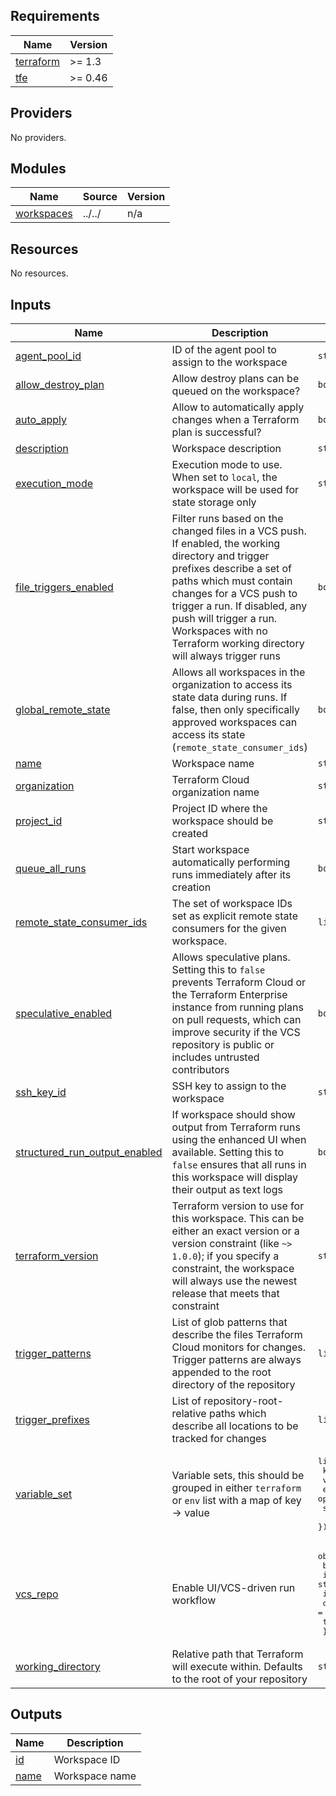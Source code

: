 ## Requirements

| Name | Version |
|------|---------|
| <a name="requirement_terraform"></a> [terraform](#requirement\_terraform) | >= 1.3 |
| <a name="requirement_tfe"></a> [tfe](#requirement\_tfe) | >= 0.46 |

## Providers

No providers.

## Modules

| Name | Source | Version |
|------|--------|---------|
| <a name="module_workspaces"></a> [workspaces](#module\_workspaces) | ../../ | n/a |

## Resources

No resources.

## Inputs

| Name | Description | Type | Default | Required |
|------|-------------|------|---------|:--------:|
| <a name="input_agent_pool_id"></a> [agent\_pool\_id](#input\_agent\_pool\_id) | ID of the agent pool to assign to the workspace | `string` | `null` | no |
| <a name="input_allow_destroy_plan"></a> [allow\_destroy\_plan](#input\_allow\_destroy\_plan) | Allow destroy plans can be queued on the workspace? | `bool` | `true` | no |
| <a name="input_auto_apply"></a> [auto\_apply](#input\_auto\_apply) | Allow to automatically apply changes when a Terraform plan is successful? | `bool` | `false` | no |
| <a name="input_description"></a> [description](#input\_description) | Workspace description | `string` | n/a | yes |
| <a name="input_execution_mode"></a> [execution\_mode](#input\_execution\_mode) | Execution mode to use. When set to `local`, the workspace will be used for state storage only | `string` | `"remote"` | no |
| <a name="input_file_triggers_enabled"></a> [file\_triggers\_enabled](#input\_file\_triggers\_enabled) | Filter runs based on the changed files in a VCS push. If enabled, the working directory and trigger prefixes describe a set of paths which must contain changes for a VCS push to trigger a run. If disabled, any push will trigger a run. Workspaces with no Terraform working directory will always trigger runs | `bool` | `true` | no |
| <a name="input_global_remote_state"></a> [global\_remote\_state](#input\_global\_remote\_state) | Allows all workspaces in the organization to access its state data during runs. If false, then only specifically approved workspaces can access its state (`remote_state_consumer_ids`) | `bool` | `false` | no |
| <a name="input_name"></a> [name](#input\_name) | Workspace name | `string` | n/a | yes |
| <a name="input_organization"></a> [organization](#input\_organization) | Terraform Cloud organization name | `string` | n/a | yes |
| <a name="input_project_id"></a> [project\_id](#input\_project\_id) | Project ID where the workspace should be created | `string` | `null` | no |
| <a name="input_queue_all_runs"></a> [queue\_all\_runs](#input\_queue\_all\_runs) | Start workspace automatically performing runs immediately after its creation | `bool` | `true` | no |
| <a name="input_remote_state_consumer_ids"></a> [remote\_state\_consumer\_ids](#input\_remote\_state\_consumer\_ids) | The set of workspace IDs set as explicit remote state consumers for the given workspace. | `list(string)` | `[]` | no |
| <a name="input_speculative_enabled"></a> [speculative\_enabled](#input\_speculative\_enabled) | Allows speculative plans.  Setting this to `false` prevents Terraform Cloud or the Terraform Enterprise instance from running plans on pull requests, which can improve security if the VCS repository is public or includes untrusted contributors | `bool` | `true` | no |
| <a name="input_ssh_key_id"></a> [ssh\_key\_id](#input\_ssh\_key\_id) | SSH key to assign to the workspace | `string` | `null` | no |
| <a name="input_structured_run_output_enabled"></a> [structured\_run\_output\_enabled](#input\_structured\_run\_output\_enabled) | If workspace should show output from Terraform runs using the enhanced UI when available. Setting this to `false` ensures that all runs in this workspace will display their output as text logs | `bool` | `true` | no |
| <a name="input_terraform_version"></a> [terraform\_version](#input\_terraform\_version) | Terraform version to use for this workspace. This can be either an exact version or a version constraint (like `~> 1.0.0`); if you specify a constraint, the workspace will always use the newest release that meets that constraint | `string` | `null` | no |
| <a name="input_trigger_patterns"></a> [trigger\_patterns](#input\_trigger\_patterns) | List of glob patterns that describe the files Terraform Cloud monitors for changes. Trigger patterns are always appended to the root directory of the repository | `list(string)` | `null` | no |
| <a name="input_trigger_prefixes"></a> [trigger\_prefixes](#input\_trigger\_prefixes) | List of repository-root-relative paths which describe all locations to be tracked for changes | `list(string)` | `null` | no |
| <a name="input_variable_set"></a> [variable\_set](#input\_variable\_set) | Variable sets, this should be grouped in either `terraform` or `env` list with a map of key -> value | <pre>list(object({<br>    key       = string<br>    value     = string<br>    env       = optional(string, "env")<br>    sensitive = optional(bool, false)<br>  }))</pre> | `[]` | no |
| <a name="input_vcs_repo"></a> [vcs\_repo](#input\_vcs\_repo) | Enable UI/VCS-driven run workflow | <pre>object({<br>    branch             = optional(string)<br>    identifier         = string<br>    ingress_submodules = optional(bool, false)<br>    oauth_token_id     = string<br>    tags_regex         = optional(string)<br>  })</pre> | `null` | no |
| <a name="input_working_directory"></a> [working\_directory](#input\_working\_directory) | Relative path that Terraform will execute within. Defaults to the root of your repository | `string` | `null` | no |

## Outputs

| Name | Description |
|------|-------------|
| <a name="output_id"></a> [id](#output\_id) | Workspace ID |
| <a name="output_name"></a> [name](#output\_name) | Workspace name |

